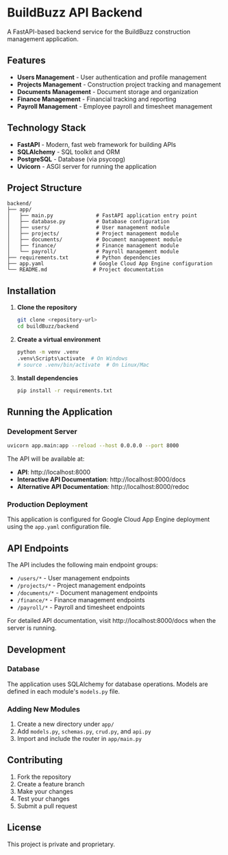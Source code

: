 # BuildBuzz API Backend

A FastAPI-based backend service for the BuildBuzz construction management application.

## Features

- **Users Management** - User authentication and profile management
- **Projects Management** - Construction project tracking and management
- **Documents Management** - Document storage and organization
- **Finance Management** - Financial tracking and reporting
- **Payroll Management** - Employee payroll and timesheet management

## Technology Stack

- **FastAPI** - Modern, fast web framework for building APIs
- **SQLAlchemy** - SQL toolkit and ORM
- **PostgreSQL** - Database (via psycopg)
- **Uvicorn** - ASGI server for running the application

## Project Structure

```
backend/
├── app/
│   ├── main.py              # FastAPI application entry point
│   ├── database.py          # Database configuration
│   ├── users/               # User management module
│   ├── projects/            # Project management module
│   ├── documents/           # Document management module
│   ├── finance/             # Finance management module
│   └── payroll/             # Payroll management module
├── requirements.txt         # Python dependencies
├── app.yaml                # Google Cloud App Engine configuration
└── README.md               # Project documentation
```

## Installation

1. **Clone the repository**
   ```bash
   git clone <repository-url>
   cd buildBuzz/backend
   ```

2. **Create a virtual environment**
   ```bash
   python -m venv .venv
   .venv\Scripts\activate  # On Windows
   # source .venv/bin/activate  # On Linux/Mac
   ```

3. **Install dependencies**
   ```bash
   pip install -r requirements.txt
   ```

## Running the Application

### Development Server

```bash
uvicorn app.main:app --reload --host 0.0.0.0 --port 8000
```

The API will be available at:
- **API**: http://localhost:8000
- **Interactive API Documentation**: http://localhost:8000/docs
- **Alternative API Documentation**: http://localhost:8000/redoc

### Production Deployment

This application is configured for Google Cloud App Engine deployment using the `app.yaml` configuration file.

## API Endpoints

The API includes the following main endpoint groups:

- `/users/*` - User management endpoints
- `/projects/*` - Project management endpoints
- `/documents/*` - Document management endpoints
- `/finance/*` - Finance management endpoints
- `/payroll/*` - Payroll and timesheet endpoints

For detailed API documentation, visit http://localhost:8000/docs when the server is running.

## Development

### Database

The application uses SQLAlchemy for database operations. Models are defined in each module's `models.py` file.

### Adding New Modules

1. Create a new directory under `app/`
2. Add `models.py`, `schemas.py`, `crud.py`, and `api.py`
3. Import and include the router in `app/main.py`

## Contributing

1. Fork the repository
2. Create a feature branch
3. Make your changes
4. Test your changes
5. Submit a pull request

## License

This project is private and proprietary.
